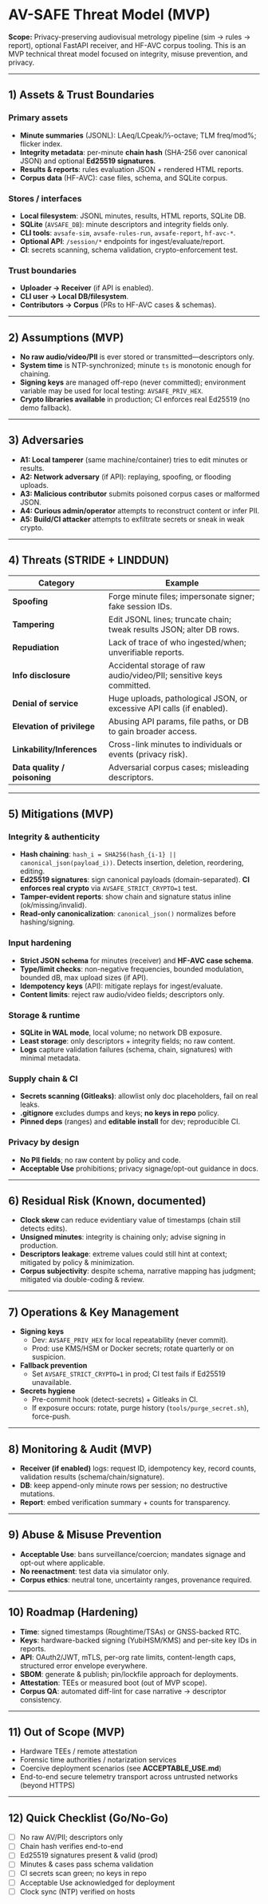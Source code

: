# AV-SAFE Threat Model (MVP)

**Scope:** Privacy-preserving audiovisual metrology pipeline (sim → rules → report), optional FastAPI receiver, and HF-AVC corpus tooling. This is an MVP technical threat model focused on integrity, misuse prevention, and privacy.

---

## 1) Assets & Trust Boundaries

### Primary assets
- **Minute summaries** (JSONL): LAeq/LCpeak/⅓-octave; TLM freq/mod%; flicker index.
- **Integrity metadata**: per-minute **chain hash** (SHA-256 over canonical JSON) and optional **Ed25519 signatures**.
- **Results & reports**: rules evaluation JSON + rendered HTML reports.
- **Corpus data** (HF-AVC): case files, schema, and SQLite corpus.

### Stores / interfaces
- **Local filesystem**: JSONL minutes, results, HTML reports, SQLite DB.
- **SQLite** (`AVSAFE_DB`): minute descriptors and integrity fields only.
- **CLI tools**: `avsafe-sim`, `avsafe-rules-run`, `avsafe-report`, `hf-avc-*`.
- **Optional API**: `/session/*` endpoints for ingest/evaluate/report.
- **CI**: secrets scanning, schema validation, crypto-enforcement test.

### Trust boundaries
- **Uploader → Receiver** (if API is enabled).
- **CLI user → Local DB/filesystem**.
- **Contributors → Corpus** (PRs to HF-AVC cases & schemas).

---

## 2) Assumptions (MVP)
- **No raw audio/video/PII** is ever stored or transmitted—descriptors only.
- **System time** is NTP-synchronized; minute `ts` is monotonic enough for chaining.
- **Signing keys** are managed off-repo (never committed); environment variable may be used for local testing: `AVSAFE_PRIV_HEX`.
- **Crypto libraries available** in production; CI enforces real Ed25519 (no demo fallback).

---

## 3) Adversaries
- **A1: Local tamperer** (same machine/container) tries to edit minutes or results.
- **A2: Network adversary** (if API): replaying, spoofing, or flooding uploads.
- **A3: Malicious contributor** submits poisoned corpus cases or malformed JSON.
- **A4: Curious admin/operator** attempts to reconstruct content or infer PII.
- **A5: Build/CI attacker** attempts to exfiltrate secrets or sneak in weak crypto.

---

## 4) Threats (STRIDE + LINDDUN)

| Category | Example |
|---|---|
| **Spoofing** | Forge minute files; impersonate signer; fake session IDs. |
| **Tampering** | Edit JSONL lines; truncate chain; tweak results JSON; alter DB rows. |
| **Repudiation** | Lack of trace of who ingested/when; unverifiable reports. |
| **Info disclosure** | Accidental storage of raw audio/video/PII; sensitive keys committed. |
| **Denial of service** | Huge uploads, pathological JSON, or excessive API calls (if enabled). |
| **Elevation of privilege** | Abusing API params, file paths, or DB to gain broader access. |
| **Linkability/Inferences** | Cross-link minutes to individuals or events (privacy risk). |
| **Data quality / poisoning** | Adversarial corpus cases; misleading descriptors. |

---

## 5) Mitigations (MVP)

### Integrity & authenticity
- **Hash chaining**: `hash_i = SHA256(hash_{i-1} || canonical_json(payload_i))`. Detects insertion, deletion, reordering, editing.
- **Ed25519 signatures**: sign canonical payloads (domain-separated). **CI enforces real crypto** via `AVSAFE_STRICT_CRYPTO=1` test.
- **Tamper-evident reports**: show chain and signature status inline (ok/missing/invalid).
- **Read-only canonicalization**: `canonical_json()` normalizes before hashing/signing.

### Input hardening
- **Strict JSON schema** for minutes (receiver) and **HF-AVC case schema**.
- **Type/limit checks**: non-negative frequencies, bounded modulation, bounded dB, max upload sizes (if API).
- **Idempotency keys** (API): mitigate replays for ingest/evaluate.
- **Content limits**: reject raw audio/video fields; descriptors only.

### Storage & runtime
- **SQLite in WAL mode**, local volume; no network DB exposure.
- **Least storage**: only descriptors + integrity fields; no raw content.
- **Logs** capture validation failures (schema, chain, signatures) with minimal metadata.

### Supply chain & CI
- **Secrets scanning (Gitleaks)**: allowlist only doc placeholders, fail on real leaks.
- **.gitignore** excludes dumps and keys; **no keys in repo** policy.
- **Pinned deps** (ranges) and **editable install** for dev; reproducible CI.

### Privacy by design
- **No PII fields**; no raw content by policy and code.
- **Acceptable Use** prohibitions; privacy signage/opt-out guidance in docs.

---

## 6) Residual Risk (Known, documented)
- **Clock skew** can reduce evidentiary value of timestamps (chain still detects edits).
- **Unsigned minutes**: integrity is chaining only; advise signing in production.
- **Descriptors leakage**: extreme values could still hint at context; mitigated by policy & minimization.
- **Corpus subjectivity**: despite schema, narrative mapping has judgment; mitigated via double-coding & review.

---

## 7) Operations & Key Management

- **Signing keys**  
  - Dev: `AVSAFE_PRIV_HEX` for local repeatability (never commit).  
  - Prod: use KMS/HSM or Docker secrets; rotate quarterly or on suspicion.
- **Fallback prevention**  
  - Set `AVSAFE_STRICT_CRYPTO=1` in prod; CI test fails if Ed25519 unavailable.
- **Secrets hygiene**  
  - Pre-commit hook (detect-secrets) + Gitleaks in CI.  
  - If exposure occurs: rotate, purge history (`tools/purge_secret.sh`), force-push.

---

## 8) Monitoring & Audit (MVP)
- **Receiver (if enabled)** logs: request ID, idempotency key, record counts, validation results (schema/chain/signature).
- **DB**: keep append-only minute rows per session; no destructive mutations.
- **Report**: embed verification summary + counts for transparency.

---

## 9) Abuse & Misuse Prevention
- **Acceptable Use**: bans surveillance/coercion; mandates signage and opt-out where applicable.
- **No reenactment**: test data via simulator only.  
- **Corpus ethics**: neutral tone, uncertainty ranges, provenance required.

---

## 10) Roadmap (Hardening)
- **Time**: signed timestamps (Roughtime/TSAs) or GNSS-backed RTC.
- **Keys**: hardware-backed signing (YubiHSM/KMS) and per-site key IDs in reports.
- **API**: OAuth2/JWT, mTLS, per-org rate limits, content-length caps, structured error envelope everywhere.
- **SBOM**: generate & publish; pin/lockfile approach for deployments.
- **Attestation**: TEEs or measured boot (out of MVP scope).
- **Corpus QA**: automated diff-lint for case narrative → descriptor consistency.

---

## 11) Out of Scope (MVP)
- Hardware TEEs / remote attestation
- Forensic time authorities / notarization services
- Coercive deployment scenarios (see **ACCEPTABLE_USE.md**)
- End-to-end secure telemetry transport across untrusted networks (beyond HTTPS)

---

## 12) Quick Checklist (Go/No-Go)

- [ ] No raw AV/PII; descriptors only  
- [ ] Chain hash verifies end-to-end  
- [ ] Ed25519 signatures present & valid (prod)  
- [ ] Minutes & cases pass schema validation  
- [ ] CI secrets scan green; no keys in repo  
- [ ] Acceptable Use acknowledged for deployment  
- [ ] Clock sync (NTP) verified on hosts
